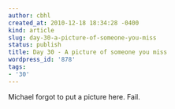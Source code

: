 ```yaml
---
author: cbhl
created_at: 2010-12-18 18:34:28 -0400
kind: article
slug: day-30-a-picture-of-someone-you-miss
status: publish
title: Day 30 - A picture of someone you miss
wordpress_id: '878'
tags:
- '30'
---
```


Michael forgot to put a picture here. Fail.
